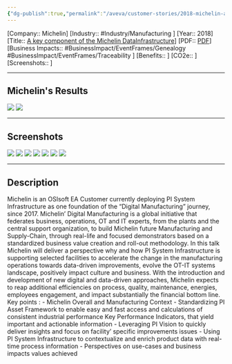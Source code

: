 ```yaml
---
{"dg-publish":true,"permalink":"/aveva/customer-stories/2018-michelin-a-key-component-of-the-michelin-data-infrastructure/"}
---
```


[Company:: Michelin]
[Industry:: #Industry/Manufacturing ]
[Year:: 2018]
[Title:: [A key component of the Michelin DataInfrastructure](https://resources.osisoft.com/presentations/osisoft-pi-system-as-a-key-component-of-the-michelin-data-infrastructure/)]
[PDF:: [PDF](https://cdn.osisoft.com/osi/presentations/2018-uc-emea-barcelona/UC18EU-D2TR03-Michelin-Chaffraix-OSIsoft-PISystem-Key-Component-Michelin-Data-Infrastructure.pdf)]
[Business Impacts:: #BusinessImpact/EventFrames/Genealogy #BusinessImpact/EventFrames/Traceability ]
[Benefits:: ]
[CO2e:: ]
[Screenshots:: ] 

---
## Michelin's Results
![](https://i.imgur.com/UNoiGpo.png)
![](https://i.imgur.com/C4LDT52.png)

---
## Screenshots
![](https://i.imgur.com/PapMyDE.png)
![](https://i.imgur.com/6a4DsBt.png)
![](https://i.imgur.com/BHf3euq.png)
![](https://i.imgur.com/jJmSzAc.png)
![](https://i.imgur.com/bk4gy8p.png)
![](https://i.imgur.com/dBemFyY.png)
![](https://i.imgur.com/P5FiMiq.png)

---
## Description
Michelin is an OSIsoft EA Customer currently deploying PI System Infrastructure as one foundation of the “Digital Manufacturing” journey, since 2017. Michelin’ Digital Manufacturing is a global initiative that federates business, operations, OT and IT experts, from the plants and the central support organization, to build Michelin future Manufacturing and Supply-Chain, through real-life and focused demonstrators based on a standardized business value creation and roll-out methodology. In this talk Michelin will deliver a perspective why and how PI System Infrastructure is supporting selected facilities to accelerate the change in the manufacturing operations towards data-driven improvements, evolve the OT-IT systems landscape, positively impact culture and business. With the introduction and development of new digital and data-driven approaches, Michelin expects to reap additional efficiencies on process, quality, maintenance, energies, employees engagement, and impact substantially the financial bottom line. Key points : - Michelin Overall and Manufacturing Context - Standardizing PI Asset Framework to enable easy and fast access and calculations of consistent industrial performance Key Performance Indicators, that yield important and actionable information - Leveraging PI Vision to quickly deliver insights and focus on facility’ specific improvements issues - Using PI System Infrastructure to contextualize and enrich product data with real-time process information - Perspectives on use-cases and business impacts values achieved